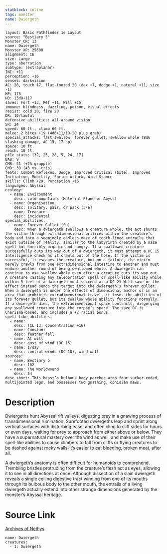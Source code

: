 ```yaml
---
statblock: inline
tags: monster
name: Dwiergeth
---
```

```statblock
layout: Basic Pathfinder 1e Layout
source: "Bestiary 5"
Monster_CR: 13
name: Dwiergeth
Monster_XP: 25600
alignment: CE
size: Large
type: aberration
subtype: (extraplanar)
INI: +11
perception: +16
senses: darkvision
AC: 28, touch 17, flat-footed 20 (dex +7, dodge +1, natural +11, size -1)
HP: 175
HD: 13d8+117
saves: Fort +13, Ref +11, Will +15
immune: blindness, dazzling, poison, visual effects
resist: cold 20, fire 20
DR: 10/lawful
defensive_abilities: all-around vision
SR: 24
speed: 60 ft., climb 60 ft.
melee: 2 bites +19 (4d6+11/19-20 plus grab)
special_attacks: fast swallow, forever gullet, swallow whole (8d6 slashing damage, AC 15, 17 hp)
space: 10 ft.
reach: 10 ft.
pf1e_stats: [32, 25, 28, 5, 24, 17]
BAB: 9
CMB: 21 (+25 grapple)
CMD: 39 (43 vs. trip)
feats: Combat Reflexes, Dodge, Improved Critical (bite), Improved Initiative, Mobility, Spring Attack, Wind Stance
skills: Climb +29, Perception +16
languages: Abyssal
ecology:
  - name: Environment
    desc: cold mountains (Material Plane or Abyss)
  - name: Organisation
    desc: solitary, pair, or pack (3-6)
  - name: Treasure
    desc: incidental
special_abilities:
  - name: Forever Gullet (Su)
    desc: When a dwiergeth swallows a creature whole, the act shunts the victim through extradimensional orifices within the creature’s body and into a seemingly endless maze of tooth-lined entrails that exist outside of reality, similar to the labyrinth created by a maze spell but horribly organic and hungry. If a swallowed creature successfully cuts its way out of a dwiergeth, it must attempt a DC 15 Intelligence check as it crawls out of the hole. If the victim is successful, it escapes the creature, but on a failure, the victim merely crawls from one extradimensional intestine to another and must endure another round of being swallowed whole. A dwiergeth can continue to use swallow whole even after a creature cuts its way out. A creature casting any teleportation spell or spell-like ability while within 5 feet of a dwiergeth must succeed at a DC 21 Will save or the effect instead sends the target into the dwiergeth’s forever gullet. When a dwiergeth is under the effects of dimensional anchor or in an area that prohibits extradimensional travel, it loses the abilities of its forever gullet, but its swallow whole ability functions normally. If a dwiergeth dies, the extradimensional space contracts, disgorging any swallowed creature into the corpse’s space. The save DC is Charisma-based, and includes a +2 racial bonus.
spell-like_abilities:
  - name:
    desc: (CL 13; Concentration +16)
  - name: Constant
    desc: feather fall
  - name: At will
    desc: gust of wind (DC 15)
  - name: 1/day
    desc: control winds (DC 18), wind wall
sources:
  - name: Bestiary 5
    desc: 102
  - name: The Worldwound
    desc: 54
desc_short: This beast’s bulbous body perches atop four sucker-ended, multijointed legs, and possesses two gnashing, ophidian maws.
```
# Description
Dwiergeths hunt Abyssal rift valleys, digesting prey in a gnawing process of transdimensional rumination. Surefooted dwiergeths leap and sprint along vertical surfaces with disturbing ease, and often cling to cliff sides for hours or even days, waiting for prey to approach from either above or below. They have a supernatural mastery over the wind as well, and make use of their spell-like abilities to cause climbers to fall from cliffs or flying creatures to be dashed against rocky walls-it’s easier to eat bleeding, broken meat, after all.

 A dwiergeth’s anatomy is often difficult for humanoids to comprehend. Trembling bristles protruding from the creature’s flesh act as eyes, allowing it to see in all directions at once. Although dissection of a slain dwiergeth reveals a single coiling digestive tract winding from one of its mouths through its bulbous body to the other mouth, the entrails of a living dwiergeth actually extend into other strange dimensions generated by the monster’s Abyssal heritage.
# Source Link
[Archives of Nethys](https://aonprd.com/MonsterDisplay.aspx?ItemName=Dwiergeth)
```encounter-table
name: Dwiergeth
creatures:
  - 1: Dwiergeth
```
